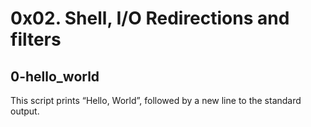 # 0x02. Shell, I/O Redirections and filters

## 0-hello_world

This script prints “Hello, World”, followed by a new line to the standard output.
